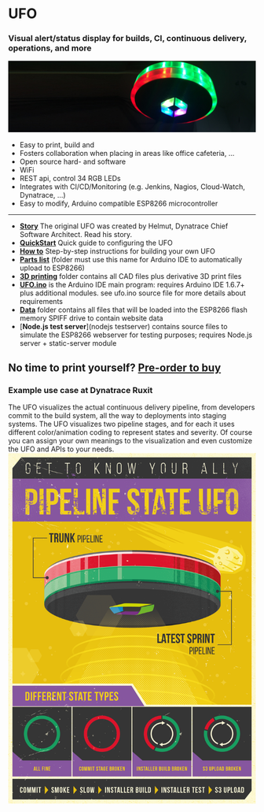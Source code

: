 # UFO
### Visual alert/status display for builds, CI, continuous delivery, operations, and more 
![printed ufo](printed%20ufo.jpg)

* Easy to print, build and 
* Fosters collaboration when placing in areas like office cafeteria, ...
* Open source hard- and software
* WiFi
* REST api, control 34 RGB LEDs
* Integrates with CI/CD/Monitoring (e.g. Jenkins, Nagios, Cloud-Watch, Dynatrace, ...) 
* Easy to modify, Arduino compatible ESP8266 microcontroller 
***

* [__Story__](story) The original UFO was created by Helmut, Dynatrace Chief Software Architect. Read his story.  
* [__QuickStart__](quickstart) Quick guide to configuring the UFO
* [__How to__](howto) Step-by-step instructions for building your own UFO
* [__Parts list__](partlist/readme.md#ufo-partlist)
(folder must use this name for Arduino IDE to automatically upload to ESP8266)
* [__3D printing__](3dprint) folder contains all CAD files plus derivative 3D print files
* [__UFO.ino__](ufo.ino) is the Arduino IDE main program: requires Arduino IDE 1.6.7+ plus additional modules. see ufo.ino source file for more details about requirements
* [__Data__](data) folder contains all files that will be loaded into the ESP8266 flash memory SPIFF drive to contain website data 
* [__Node.js test server__](nodejs testserver) contains source files to simulate the ESP8266 webserver for testing purposes; requires Node.js server + static-server module

## No time to print yourself? [Pre-order to buy](buy)
 

### Example use case at Dynatrace Ruxit
The UFO visualizes the actual continuous delivery pipeline, from developers commit to the build system, all the way to deployments into staging systems. The UFO visualizes two pipeline stages, and for each it uses different color/animation coding to represent states and severity. Of course you can assign your own meanings to the visualization and even customize the UFO and APIs to your needs.
![ufo banner](example%20use-case%20poster.png)
